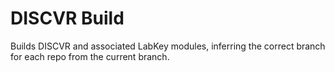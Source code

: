 # DISCVR Build

Builds DISCVR and associated LabKey modules, inferring the correct branch for each repo from the current branch.
